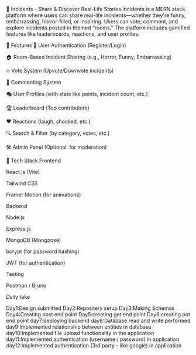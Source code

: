 🧠 Incidents - Share & Discover Real-Life Stories
Incidents is a MERN stack platform where users can share real-life incidents—whether they're funny, embarrassing, horror-filled, or inspiring. Users can vote, comment, and explore incidents posted in themed “rooms.” The platform includes gamified features like leaderboards, reactions, and user profiles.

🚀 Features
🧾 User Authentication (Register/Login)

🏠 Room-Based Incident Sharing (e.g., Horror, Funny, Embarrassing)

🔥 Vote System (Upvote/Downvote incidents)

💬 Commenting System

🎭 User Profiles (with stats like points, incident count, etc.)

🏆 Leaderboard (Top contributors)

❤️ Reactions (laugh, shocked, etc.)

🔍 Search & Filter (by category, votes, etc.)

🛠️ Admin Panel (Optional: for moderation)

🧰 Tech Stack
Frontend

React.js (Vite)

Tailwind CSS

Framer Motion (for animations)

Backend

Node.js

Express.js

MongoDB (Mongoose)

bcrypt (for password hashing)

JWT (for authentication)

Testing

Postman / Bruno


Daily take

Day1:Design submitted
Day2:Repositery setup
Day3:Making Schemas
Day4:Creating post end point
Day5:creating get end point 
Day6:creating put end point
day7:deploying backend 
day8:Database read and write performed
day9:Implemented relationship between entities in database
day10:Implemented file upload functionality in the application
day11:Implemented authentication (username / password) in application
day12:Implemented authentication (3rd party - like google) in application
